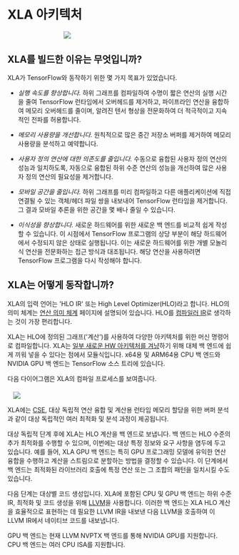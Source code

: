 # XLA 아키텍처

<div style="width:50%; margin:auto; margin-bottom:10px; margin-top:20px;"> <img src="https://raw.githubusercontent.com/tensorflow/tensorflow/master/tensorflow/compiler/xla/g3doc/images/xlalogo.png" class=""> </div>

## XLA를 빌드한 이유는 무엇입니까?

XLA가 TensorFlow와 동작하기 위한 몇 가지 목표가 있었습니다.

- *실행 속도를 향상합니다.* 하위 그래프를 컴파일하여 수명이 짧은 연산의 실행 시간을 줄여 TensorFlow 런타임에서 오버헤드를 제거하고, 파이프라인 연산을 융합하여 메모리 오버헤드를 줄이며, 알려진 텐서 형상을 전문화하여 더 적극적이고 지속적인 전파를 허용합니다.

- *메모리 사용량을 개선합니다.* 원칙적으로 많은 중간 저장소 버퍼를 제거하여 메모리 사용량을 분석하고 예약합니다.

- *사용자 정의 연산에 대한 의존도를 줄입니다.* 수동으로 융합된 사용자 정의 연산의 성능과 일치하도록, 자동으로 융합된 하위 수준 연산의 성능을 개선하여 많은 사용자 정의 연산의 필요성을 제거합니다.

- *모바일 공간을 줄입니다.* 하위 그래프를 미리 컴파일하고 다른 애플리케이션에 직접 연결될 수 있는 객체/헤더 파일 쌍을 내보내어 TensorFlow 런타임을 제거합니다. 그 결과 모바일 추론을 위한 공간을 몇 배나 줄일 수 있습니다.

- *이식성을 향상합니다.* 새로운 하드웨어를 위한 새로운 백 엔드를 비교적 쉽게 작성할 수 있습니다. 이 시점에서 TensorFlow 프로그램의 상당 부분이 해당 하드웨어에서 수정되지 않은 상태로 실행됩니다. 이는 새로운 하드웨어를 위한 개별 모놀리식 연산을 전문화하는 접근 방식과 대조됩니다. 해당 연산을 사용하려면 TensorFlow 프로그램을 다시 작성해야 합니다.

## XLA는 어떻게 동작합니까?

XLA의 입력 언어는 'HLO IR' 또는 High Level Optimizer(HLO)라고 합니다. HLO의 의미 체계는 [연산 의미 체계](./operation_semantics.md) 페이지에 설명되어 있습니다. HLO를 [컴파일러 IR](https://en.wikipedia.org/wiki/Intermediate_representation)로 생각하는 것이 가장 편리합니다.

XLA는 HLO에 정의된 그래프('계산')를 사용하여 다양한 아키텍처를 위한 머신 명령어로 컴파일합니다. XLA는 [일부 새로운 HW 아키텍처를 겨냥](./developing_new_backend.md)하기 위해 대체 백 엔드에 쉽게 끼워 넣을 수 있다는 점에서 모듈식입니다. x64용 및 ARM64용 CPU 백 엔드와 NVIDIA GPU 백 엔드는 TensorFlow 소스 트리에 있습니다.

다음 다이어그램은 XLA의 컴파일 프로세스를 보여줍니다.

<div style="width:95%; margin:auto; margin-bottom:10px; margin-top:20px;">   <img src="https://raw.githubusercontent.com/tensorflow/tensorflow/master/tensorflow/compiler/xla/g3doc/images/how-does-xla-work.png" class=""> </div>

XLA에는 [CSE](https://en.wikipedia.org/wiki/Common_subexpression_elimination), 대상 독립적 연산 융합 및 계산용 런타임 메모리 할당을 위한 버퍼 분석과 같이 대상 독립적인 여러 최적화 및 분석 과정이 제공됩니다.

대상 독립적 단계 후에 XLA는 HLO 계산을 백 엔드로 보냅니다. 백 엔드는 HLO 수준의 추가 최적화를 수행할 수 있으며, 이번에는 대상 특정 정보와 요구 사항을 염두에 두고 있습니다. 예를 들어, XLA GPU 백 엔드는 특히 GPU 프로그래밍 모델에 유익한 연산 융합을 수행하고 계산을 스트림으로 분할하는 방법을 결정할 수 있습니다. 이 단계에서 백 엔드는 최적화된 라이브러리 호출에 특정 연산 또는 그 조합의 패턴을 일치시킬 수도 있습니다.

다음 단계는 대상별 코드 생성입니다. XLA에 포함된 CPU 및 GPU 백 엔드는 하위 수준 IR, 최적화 및 코드 생성을 위해 [LLVM](http://llvm.org)을 사용합니다. 이러한 백 엔드는 XLA HLO 계산을 효율적으로 표현하는 데 필요한 LLVM IR을 내보낸 다음 LLVM을 호출하여 이 LLVM IR에서 네이티브 코드를 내보냅니다.

GPU 백 엔드는 현재 LLVM NVPTX 백 엔드를 통해 NVIDIA GPU를 지원합니다. CPU 백 엔드는 여러 CPU ISA를 지원합니다.
